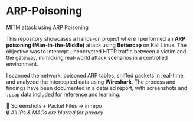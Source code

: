 # ARP-Poisoning
MITM attack using ARP Poisoning

This repository showcases a hands-on project where I performed an **ARP poisoning (Man-in-the-Middle)** attack using **Bettercap** on Kali Linux. The objective was to intercept unencrypted HTTP traffic between a victim and the gateway, mimicking real-world attack scenarios in a controlled environment.

I scanned the network, poisoned ARP tables, sniffed packets in real-time, and analyzed the intercepted data using **Wireshark**. The process and findings have been documented in a detailed report, with screenshots and `.pcap` data included for reference and learning.

📁 Screenshots + Packet Files → in repo  
🔒 *All IPs & MACs are blurred for privacy*

